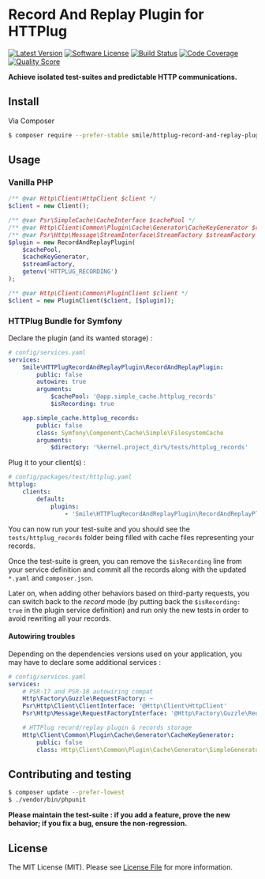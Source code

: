 # Record And Replay Plugin for HTTPlug

[![Latest Version](https://img.shields.io/packagist/v/smile/httplug-record-and-replay-plugin.svg?style=flat-square)](https://github.com/Smile-SA/httplug-record-and-replay-plugin/releases)
[![Software License](https://img.shields.io/badge/license-MIT-brightgreen.svg?style=flat-square)](LICENSE)
[![Build Status](https://img.shields.io/travis/Smile-SA/httplug-record-and-replay-plugin/master.svg?style=flat-square)](https://travis-ci.org/Smile-SA/httplug-record-and-replay-plugin)
[![Code Coverage](https://img.shields.io/scrutinizer/coverage/g/Smile-SA/httplug-record-and-replay-plugin/master.svg?style=flat-square)](https://scrutinizer-ci.com/g/Smile-SA/httplug-record-and-replay-plugin)
[![Quality Score](https://img.shields.io/scrutinizer/g/Smile-SA/httplug-record-and-replay-plugin/master.svg?style=flat-square)](https://scrutinizer-ci.com/g/Smile-SA/httplug-record-and-replay-plugin)
<!--
[![Total Downloads](https://img.shields.io/packagist/dt/smile/httplug-record-and-replay-plugin.svg?style=flat-square)](https://packagist.org/packages/smile/httplug-record-and-replay-plugin)
-->

**Achieve isolated test-suites and predictable HTTP communications.**

## Install

Via Composer

``` bash
$ composer require --prefer-stable smile/httplug-record-and-replay-plugin
```


## Usage

### Vanilla PHP

```php
/** @var Http\Client\HttpClient $client */
$client = new Client();

/** @var Psr\SimpleCache\CacheInterface $cachePool */
/** @var Http\Client\Common\Plugin\Cache\Generator\CacheKeyGenerator $cacheKeyGenerator */
/** @var Psr\Http\Message\StreamInterface\StreamFactory $streamFactory */
$plugin = new RecordAndReplayPlugin(
    $cachePool,
    $cacheKeyGenerator,
    $streamFactory,
    getenv('HTTPLUG_RECORDING')
);

/** @var Http\Client\Common\PluginClient $client */
$client = new PluginClient($client, [$plugin]);
```

### HTTPlug Bundle for Symfony

Declare the plugin (and its wanted storage) :
```yaml
# config/services.yaml
services:
    Smile\HTTPlugRecordAndReplayPlugin\RecordAndReplayPlugin:
        public: false
        autowire: true
        arguments:
            $cachePool: '@app.simple_cache.httplug_records'
            $isRecording: true

    app.simple_cache.httplug_records:
        public: false
        class: Symfony\Component\Cache\Simple\FilesystemCache
        arguments:
            $directory: '%kernel.project_dir%/tests/httplug_records'
```

Plug it to your client(s) :
```yaml
# config/packages/test/httplug.yaml
httplug:
    clients:
        default:
            plugins:
                - 'Smile\HTTPlugRecordAndReplayPlugin\RecordAndReplayPlugin'
```

You can now run your test-suite and you should see the `tests/httplug_records` folder being filled with cache files representing your records.

Once the test-suite is green, you can remove the `$isRecording` line from your service definition and commit all the records along with the updated `*.yaml` and `composer.json`.

Later on, when adding other behaviors based on third-party requests, you can switch back to the *record* mode (by putting back the `$isRecording: true` in the plugin service definition) and run only the new tests in order to avoid rewriting all your records.

#### Autowiring troubles

Depending on the dependencies versions used on your application, you may have to declare some additional services :

```yaml
# config/services.yaml
services:
    # PSR-17 and PSR-18 autowiring compat
    Http\Factory\Guzzle\RequestFactory: ~
    Psr\Http\Client\ClientInterface: '@Http\Client\HttpClient'
    Psr\Http\Message\RequestFactoryInterface: '@Http\Factory\Guzzle\RequestFactory'

    # HTTPlug record/replay plugin & records storage
    Http\Client\Common\Plugin\Cache\Generator\CacheKeyGenerator:
        public: false
        class: Http\Client\Common\Plugin\Cache\Generator\SimpleGenerator
```

## Contributing and testing

``` bash
$ composer update --prefer-lowest
$ ./vendor/bin/phpunit
```

**Please maintain the test-suite : if you add a feature, prove the new behavior; if you fix a bug, ensure the non-regression.**

## License

The MIT License (MIT). Please see [License File](LICENSE) for more information.
